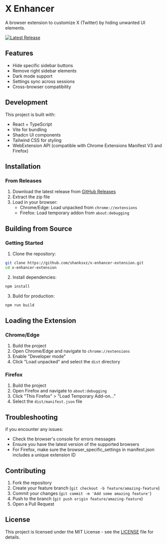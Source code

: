 # X Enhancer
A browser extension to customize X (Twitter) by hiding unwanted UI elements.

[![Latest Release](https://img.shields.io/github/v/release/shanksxz/x-enhancer-extension)](https://github.com/shanksxz/x-enhancer-extension/releases/latest)

## Features
- Hide specific sidebar buttons
- Remove right sidebar elements
- Dark mode support
- Settings sync across sessions
- Cross-browser compatibility

## Development
This project is built with:
- React + TypeScript
- Vite for bundling
- Shadcn UI components
- Tailwind CSS for styling
- WebExtension API (compatible with Chrome Extensions Manifest V3 and Firefox)


## Installation

### From Releases
1. Download the latest release from [GitHub Releases](https://github.com/shanksxz/x-enhancer-extension/releases)
2. Extract the zip file
3. Load in your browser:
   - Chrome/Edge: Load unpacked from `chrome://extensions`
   - Firefox: Load temporary addon from `about:debugging`


## Building from Source

### Getting Started

1. Clone the repository:
```bash
git clone https://github.com/shanksxz/x-enhancer-extension.git
cd x-enhancer-extension
```

2. Install dependencies:
```bash
npm install
```

3. Build for production:
```bash
npm run build
```

## Loading the Extension

### Chrome/Edge
1. Build the project
2. Open Chrome/Edge and navigate to `chrome://extensions`
3. Enable "Developer mode"
4. Click "Load unpacked" and select the `dist` directory

### Firefox
1. Build the project
2. Open Firefox and navigate to `about:debugging`
3. Click "This Firefox" > "Load Temporary Add-on..."
4. Select the `dist/manifest.json` file

## Troubleshooting
if you encounter any issues:
- Check the browser's console for errors messages
- Ensure you have the latest version of the supported browsers
- For Firefox, make sure the browser_specific_settings in manifest.json includes a unique extension ID


## Contributing

1. Fork the repository
2. Create your feature branch (`git checkout -b feature/amazing-feature`)
3. Commit your changes (`git commit -m 'Add some amazing feature'`)
4. Push to the branch (`git push origin feature/amazing-feature`)
5. Open a Pull Request

## License

This project is licensed under the MIT License - see the [LICENSE](LICENSE) file for details.
